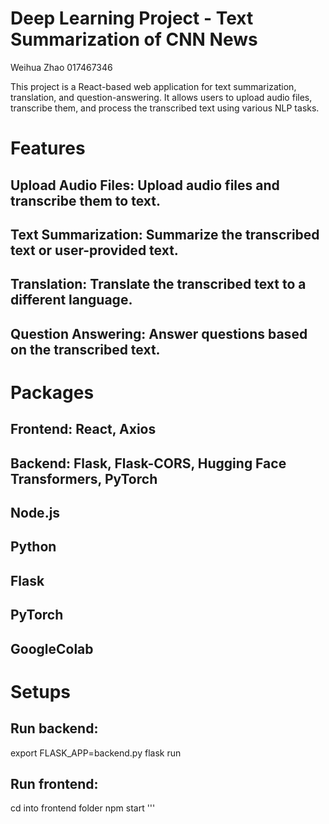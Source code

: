 # Deep Learning Project - Text Summarization of CNN News
Weihua Zhao 017467346

This project is a React-based web application for text summarization, translation, and question-answering. It allows users to upload audio files, transcribe them, and process the transcribed text using various NLP tasks.

# Features

## Upload Audio Files: Upload audio files and transcribe them to text.
## Text Summarization: Summarize the transcribed text or user-provided text.
## Translation: Translate the transcribed text to a different language.
## Question Answering: Answer questions based on the transcribed text.


# Packages

## Frontend: React, Axios
## Backend: Flask, Flask-CORS, Hugging Face Transformers, PyTorch
## Node.js
## Python
## Flask
## PyTorch
## GoogleColab


# Setups

## Run backend:
export FLASK_APP=backend.py 
flask run

## Run frontend:
cd into frontend folder
npm start
'''

